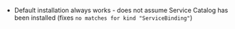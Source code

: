 * Default installation always works - does not assume Service Catalog has been installed (fixes `no matches for kind "ServiceBinding"`)
